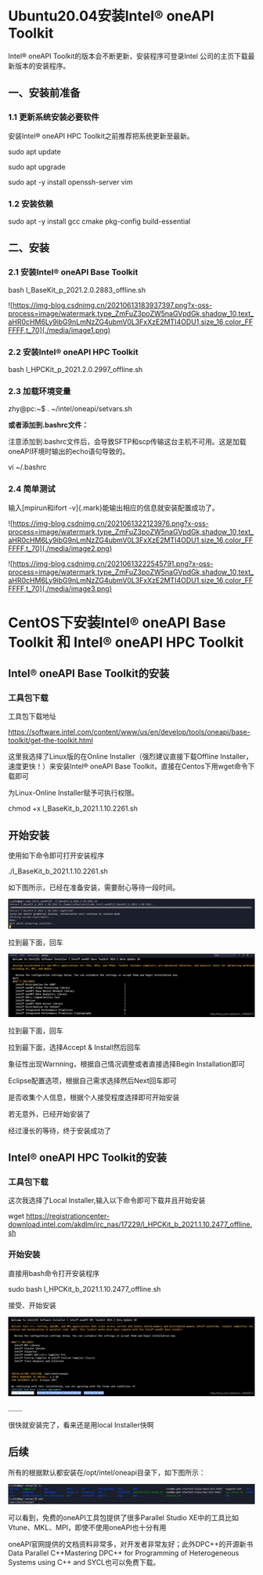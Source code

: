 # Ubuntu20.04安装Intel® oneAPI Toolkit

Intel® oneAPI Toolkit的版本会不断更新，安装程序可登录Intel
公司的主页下载最新版本的安装程序。

## 一、安装前准备

### 1.1 更新系统安装必要软件

安装Intel® oneAPI HPC Toolkit之前推荐把系统更新至最新。

sudo apt update

sudo apt upgrade

sudo apt -y install openssh-server vim

### 1.2 安装依赖

sudo apt -y install gcc cmake pkg-config build-essential

## 二、安装

### 2.1 安装Intel® oneAPI Base Toolkit

bash l_BaseKit_p_2021.2.0.2883_offline.sh

![https://img-blog.csdnimg.cn/20210613183937397.png?x-oss-process=image/watermark,type_ZmFuZ3poZW5naGVpdGk,shadow_10,text_aHR0cHM6Ly9ibG9nLmNzZG4ubmV0L3FxXzE2MTI4ODU1,size_16,color_FFFFFF,t_70](./media/image1.png)

### 2.2 安装Intel® oneAPI HPC Toolkit

bash l_HPCKit_p_2021.2.0.2997_offline.sh

### 2.3 加载环境变量

zhy@pc:\~\$ . \~/intel/oneapi/setvars.sh

**或者添加到.bashrc文件：**

注意添加到.bashrc文件后，会导致SFTP和scp传输这台主机不可用。这是加载oneAPI环境时输出的echo语句导致的。

vi \~/.bashrc

### 2.4 简单测试

输入[mpirun和ifort -v]{.mark}能输出相应的信息就安装配置成功了。

![https://img-blog.csdnimg.cn/2021061322123976.png?x-oss-process=image/watermark,type_ZmFuZ3poZW5naGVpdGk,shadow_10,text_aHR0cHM6Ly9ibG9nLmNzZG4ubmV0L3FxXzE2MTI4ODU1,size_16,color_FFFFFF,t_70](./media/image2.png)

![https://img-blog.csdnimg.cn/20210613222545791.png?x-oss-process=image/watermark,type_ZmFuZ3poZW5naGVpdGk,shadow_10,text_aHR0cHM6Ly9ibG9nLmNzZG4ubmV0L3FxXzE2MTI4ODU1,size_16,color_FFFFFF,t_70](./media/image3.png)

# CentOS下安装Intel® oneAPI Base Toolkit 和 Intel® oneAPI HPC Toolkit

## Intel® oneAPI Base Toolkit的安装

### 工具包下载

工具包下载地址

https://software.intel.com/content/www/us/en/develop/tools/oneapi/base-toolkit/get-the-toolkit.html

这里我选择了Linux版的在Online Installer（强烈建议直接下载Offline
Installer，速度更快！）来安装Intel® oneAPI Base
Toolkit，直接在Centos下用wget命令下载即可

为Linux-Online Installer赋予可执行权限。

chmod +x l_BaseKit_b_2021.1.10.2261.sh

## 开始安装

使用如下命令即可打开安装程序

./l_BaseKit_b_2021.1.10.2261.sh

如下图所示，已经在准备安装，需要耐心等待一段时间。

![在这里插入图片描述](./media/image4.png)

拉到最下面，回车

![在这里插入图片描述](./media/image5.png)

拉到最下面，回车

拉到最下面，选择Accept & Install然后回车

象征性出现Warnning，根据自己情况调整或者直接选择Begin Installation即可

Eclipse配置选项，根据自己需求选择然后Next回车即可

是否收集个人信息，根据个人接受程度选择即可开始安装

若无意外，已经开始安装了

经过漫长的等待，终于安装成功了

## Intel® oneAPI HPC Toolkit的安装

### 工具包下载

这次我选择了Local Installer,输入以下命令即可下载并且开始安装

wget
https://registrationcenter-download.intel.com/akdlm/irc_nas/17229/l_HPCKit_b_2021.1.10.2477_offline.sh

### 开始安装

直接用bash命令打开安装程序

sudo bash l_HPCKit_b_2021.1.10.2477_offline.sh

接受、开始安装

![在这里插入图片描述](./media/image6.png)

.......

很快就安装完了，看来还是用local Installer快啊

## 后续

所有的根据默认都安装在/opt/intel/oneapi目录下，如下图所示：

![在这里插入图片描述](./media/image7.png)

可以看到，免费的oneAPI工具包提供了很多Parallel Studio
XE中的工具比如Vtune、MKL、MPI，即使不使用oneAPI也十分有用

oneAPI官网提供的文档资料非常多，对开发者非常友好；此外DPC++的开源新书Data
Parallel C++Mastering DPC++ for Programming of Heterogeneous Systems
using C++ and SYCL也可以免费下载。
